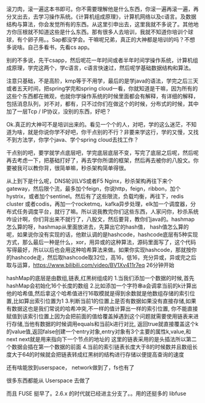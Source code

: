 滚刀肉，滚一遍这本书即可。你不需要理解他是什么东西，你滚一遍再滚一遍，再分叉出去，去学习操作系统。《计算机组成原理》，计算机网络以及c语言。及数据结构与算法，你会发觉所有的东西。从这里引申出去，这里我就不多说了。其他地方你压根就不知道这些是什么东西。那有很多人去培训，我就不知道你培训个球球，有个卵子用。。Sap都没学会。干嘛呢兄弟，真正的大神都是培训的吗？不想多说啥。自己多看书，先看cs app。

别的不多说，先干csapp，然后呢花一年时间或者半年时间学操作系统，计算机组成原理，学完这两个，学c语言，c语言快速过，然后呢学基础数据结构和算法。

注意只基础，不是高阶，kmp等于不用学，最后的是学java的语法，学完之后三天或者五天时间，把spring学完和spring cloud一看，你就知道是干嘛，因为所有的这些个东西都在微观，也就你学操作系统的时候里面都会有解释，有详细的解释，包括消息队列，对不对，都有，只不过你们在做这个的时候，分布式的时候，其中加了一层Tcp / IP协议，没别的东西，好吧？

Ok.真正的大神可不是培训出来的。看见一个个的人，对吧，学的这么迷茫，不知道为啥，就是你说你学不好吧，你干点别的不行？非要来学这行，学的又慢，又找不到方法学，你学个java、学个spring cloud去找工作？

干点别的吧，要学就学点底层吧，学完底层底层不变，写完了底层之后呢，然后呢再去考虑一下，把基础打好了，再去学你所谓的框架，然后再去被你的八股文。你要被我可以教你背，很简单嘛，秒杀架构简单得很。

从上到下是什么呢，DNS轮训LVS或者F5 Nginx，秒杀架构再往下来个gateway，然后限个流，最多加个feign，你说http，feign，ribbon，加个hystrix，或者加个sentinel。然后有了这些限流，负载均衡，再往下，redis cluster 或者codis，再加一个rocketmq，kafka异步处理，elk加一个调度器，分布式任务调度平台，就行了嘛。所以说我教完你们这些东西，人家问你，秒杀系统咋设计啊，你们背出来不就行了，八股文，然后要背，教你们java的。hashmap怎么算的呀，hashmap从里面放进去，先算出它的hash值， hash值怎么算的呢，如果说你没有实现的话，他默认调的是hashcode，hashcode底层有5种实现方式，那么最后一种是什么，xor，用异或的这种算法，源码里面写了，这个代码写得最好，所以以后也会用这种哈希算法来做。如果你实现hashcode，那就按你的hashcode走，然后取hashcode取32位，高16，低16，充分异或，异或完之后取与运算，https://www.bilibili.com/video/BV1Xv411r7eq 26分钟开始

hashMap的底层是由数组,链表,红黑树组成的
1.当我们添加一个数据的时候,首先hashMap会初始化16个长度的数组
2.比如添加一个字符串a会调拿当前的k计算出他的哈希值,然后拿这个哈希值进行16取模就是得到余数就是他数组存储的索引位置,比如算出索引位置为1
3.判断当前1的位置上是否有数据如果没有直接存储,如果有数据这也是我们常说的哈希冲突,不一样的值计算出一样的索引位置,
你不能直接赋值到该索引位置上因为会把前面的值给覆盖掉遇到这个问题就需要使用链表来进行存储,当他有数据的时候调用equals和当前k进行对比,
返回true就直接覆盖这个k的value值,返回false创建一个entry对象,entry对象有3个主要的属性k,value,和next next就是用来指向下一个节点的地址的 这里的链表采用的是头插法所以第二个数据会插在第一个数据的前面
4.当前的索引链表长度大于8的时候数并且数组长度大于64的时候就会把链表转成红黑树的结构进行存储以便提高查询的速度



还有啥能放到userspace， network做到了，fs也有了

很多东西都能从 Userspace 去做了

而且 FUSE 挺早了。2.6.x 的时代就已经进主分支了。。用的还挺多的 libfuse